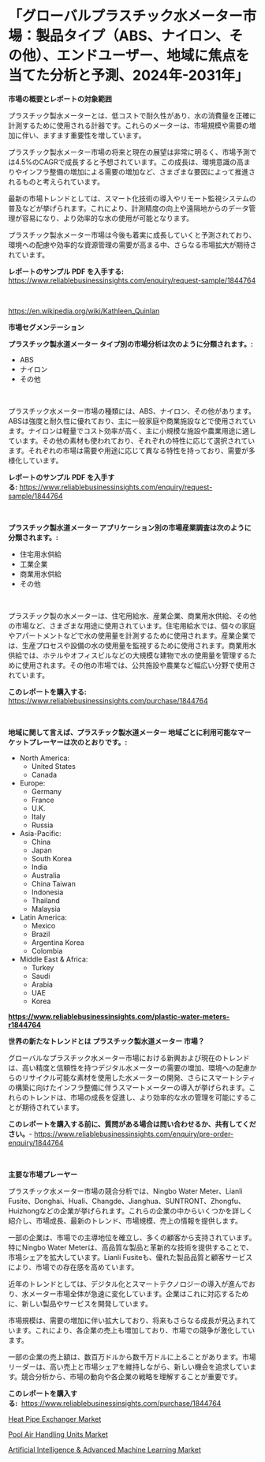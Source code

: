 <p><h1>「グローバルプラスチック水メーター市場：製品タイプ（ABS、ナイロン、その他）、エンドユーザー、地域に焦点を当てた分析と予測、2024年-2031年」</h1></p><p><strong>市場の概要とレポートの対象範囲</strong></p>
<p><p>プラスチック製水メーターとは、低コストで耐久性があり、水の消費量を正確に計測するために使用される計器です。これらのメーターは、市場規模や需要の増加に伴い、ますます重要性を増しています。</p><p>プラスチック製水メーター市場の将来と現在の展望は非常に明るく、市場予測では4.5%のCAGRで成長すると予想されています。この成長は、環境意識の高まりやインフラ整備の増加による需要の増加など、さまざまな要因によって推進されるものと考えられています。</p><p>最新の市場トレンドとしては、スマート化技術の導入やリモート監視システムの普及などが挙げられます。これにより、計測精度の向上や遠隔地からのデータ管理が容易になり、より効率的な水の使用が可能となります。</p><p>プラスチック製水メーター市場は今後も着実に成長していくと予測されており、環境への配慮や効率的な資源管理の需要が高まる中、さらなる市場拡大が期待されています。</p></p>
<p><strong>レポートのサンプル PDF を入手する:</strong> <a href="https://www.reliablebusinessinsights.com/enquiry/request-sample/1844764">https://www.reliablebusinessinsights.com/enquiry/request-sample/1844764</a></p>
<p>&nbsp;</p>
<p><a href="https://en.wikipedia.org/wiki/Kathleen_Quinlan">https://en.wikipedia.org/wiki/Kathleen_Quinlan</a></p>
<p><strong>市場セグメンテーション</strong></p>
<p><strong>プラスチック製水道メーター タイプ別の市場分析は次のように分類されます。:</strong></p>
<p><ul><li>ABS</li><li>ナイロン</li><li>その他</li></ul></p>
<p>&nbsp;</p>
<p><p>プラスチック水メーター市場の種類には、ABS、ナイロン、その他があります。ABSは強度と耐久性に優れており、主に一般家庭や商業施設などで使用されています。ナイロンは軽量でコスト効率が高く、主に小規模な施設や農業用途に適しています。その他の素材も使われており、それぞれの特性に応じて選択されています。それぞれの市場は需要や用途に応じて異なる特性を持っており、需要が多様化しています。</p></p>
<p><strong>レポートのサンプル PDF を入手する:</strong>&nbsp;<a href="https://www.reliablebusinessinsights.com/enquiry/request-sample/1844764">https://www.reliablebusinessinsights.com/enquiry/request-sample/1844764</a></p>
<p>&nbsp;</p>
<p><strong> プラスチック製水道メーター アプリケーション別の市場産業調査は次のように分類されます。:</strong></p>
<p><ul><li>住宅用水供給</li><li>工業企業</li><li>商業用水供給</li><li>その他</li></ul></p>
<p>&nbsp;</p>
<p><p>プラスチック製の水メーターは、住宅用給水、産業企業、商業用水供給、その他の市場など、さまざまな用途に使用されています。住宅用給水では、個々の家庭やアパートメントなどで水の使用量を計測するために使用されます。産業企業では、生産プロセスや設備の水の使用量を監視するために使用されます。商業用水供給では、ホテルやオフィスビルなどの大規模な建物で水の使用量を管理するために使用されます。その他の市場では、公共施設や農業など幅広い分野で使用されています。</p></p>
<p><strong>このレポートを購入する:</strong>&nbsp; <a href="https://www.reliablebusinessinsights.com/purchase/1844764">https://www.reliablebusinessinsights.com/purchase/1844764</a></p>
<p>&nbsp;</p>
<p><strong>地域に関して言えば、プラスチック製水道メーター 地域ごとに利用可能なマーケットプレーヤーは次のとおりです。:</strong></p>
<p><ul>
    <li>
        North America:
        <ul>
            <li>United States</li>
            <li>Canada</li>
        </ul>
    </li>
    <li>
        Europe:
        <ul>
            <li>Germany</li>
            <li>France</li>
            <li>U.K.</li>
            <li>Italy</li>
            <li>Russia</li>
        </ul>
    </li>
    <li>
        Asia-Pacific:
        <ul>
            <li>China</li>
            <li>Japan</li>
            <li>South Korea</li>
            <li>India</li>
            <li>Australia</li>
            <li>China Taiwan</li>
            <li>Indonesia</li>
            <li>Thailand</li>
            <li>Malaysia</li>
        </ul>
    </li>
    <li>
        Latin America:
        <ul>
            <li>Mexico</li>
            <li>Brazil</li>
            <li>Argentina Korea</li>
            <li>Colombia</li>
        </ul>
    </li>
    <li>
        Middle East & Africa:
        <ul>
            <li>Turkey</li>
            <li>Saudi</li>
            <li>Arabia</li>
            <li>UAE</li>
            <li>Korea</li>
        </ul>
    </li>
    </ul></p>
<p><strong><a href="https://www.reliablebusinessinsights.com/plastic-water-meters-r1844764">https://www.reliablebusinessinsights.com/plastic-water-meters-r1844764</a></strong>&nbsp;</p>
<p><strong>世界の新たなトレンドとは プラスチック製水道メーター 市場？</strong></p>
<p><p>グローバルなプラスチック水メーター市場における新興および現在のトレンドは、高い精度と信頼性を持つデジタル水メーターの需要の増加、環境への配慮からのリサイクル可能な素材を使用した水メーターの開発、さらにスマートシティの構築に向けたインフラ整備に伴うスマートメーターの導入が挙げられます。これらのトレンドは、市場の成長を促進し、より効率的な水の管理を可能にすることが期待されています。</p></p>
<p><strong>このレポートを購入する前に、質問がある場合は問い合わせるか、共有してください。</strong>- <a href="https://www.reliablebusinessinsights.com/enquiry/pre-order-enquiry/1844764">https://www.reliablebusinessinsights.com/enquiry/pre-order-enquiry/1844764</a></p>
<p>&nbsp;</p>
<p><strong>主要な市場プレーヤー</strong></p>
<p><p>プラスチック水メーター市場の競合分析では、Ningbo Water Meter、Lianli Fusite、Donghai、Huali、Changde、Jianghua、SUNTRONT、Zhongfu、Huizhongなどの企業が挙げられます。これらの企業の中からいくつかを詳しく紹介し、市場成長、最新のトレンド、市場規模、売上の情報を提供します。</p><p>一部の企業は、市場での主導地位を確立し、多くの顧客から支持されています。特にNingbo Water Meterは、高品質な製品と革新的な技術を提供することで、市場シェアを拡大しています。Lianli Fusiteも、優れた製品品質と顧客サービスにより、市場での存在感を高めています。</p><p>近年のトレンドとしては、デジタル化とスマートテクノロジーの導入が進んでおり、水メーター市場全体が急速に変化しています。企業はこれに対応するために、新しい製品やサービスを開発しています。</p><p>市場規模は、需要の増加に伴い拡大しており、将来もさらなる成長が見込まれています。これにより、各企業の売上も増加しており、市場での競争が激化しています。</p><p>一部の企業の売上額は、数百万ドルから数千万ドルに上ることがあります。市場リーダーは、高い売上と市場シェアを維持しながら、新しい機会を追求しています。競合分析から、市場の動向や各企業の戦略を理解することが重要です。</p></p>
<p><strong>このレポートを購入する:</strong>&nbsp;&nbsp;<a href="https://www.reliablebusinessinsights.com/purchase/1844764">https://www.reliablebusinessinsights.com/purchase/1844764</a></p>
<p><p><a href="https://github.com/eeenafisainka/Market-Research-Report-List-1/blob/main/heat-pipe-exchanger-market.md">Heat Pipe Exchanger Market</a></p><p><a href="https://github.com/fxdvmliw90/Market-Research-Report-List-1/blob/main/pool-air-handling-units-market.md">Pool Air Handling Units Market</a></p><p><a href="https://issuu.com/reportprime-2/docs/artificial-intelligence-advanced-machine-learning-">Artificial Intelligence & Advanced Machine Learning Market</a></p></p>